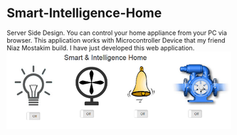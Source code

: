 # Smart-Intelligence-Home
Server Side Design. You can control your home appliance from your PC via browser. This application works with Microcontroller Device that my friend Niaz Mostakim build. I have just developed this web application.
![alt tag](https://github.com/nazmul-pro/Smart-Intelligence-Home/blob/master/screenshot.png)
